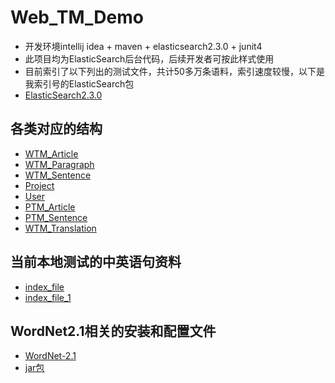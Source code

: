 # Web_TM_Demo
* 开发环境intellij idea + maven + elasticsearch2.3.0 + junit4
* 此项目均为ElasticSearch后台代码，后续开发者可按此样式使用
* 目前索引了以下列出的测试文件，共计50多万条语料，索引速度较慢，以下是我索引号的ElasticSearch包
* [ElasticSearch2.3.0](http://pan.baidu.com/s/1c8yx2I)

## 各类对应的结构
* [WTM_Article](http://naotu.baidu.com/file/93ee00fd86fa137d48b6db082d3f5a1b?token=398ee74c2304cf73)
* [WTM_Paragraph](http://naotu.baidu.com/file/098d2fdc29f5482f87a29adec7614a6c?token=536119d8c6917493)
* [WTM_Sentence](http://naotu.baidu.com/file/399482afc0cf99f53f1a5ecc798d8c91?token=a03152b69fe976ed)
* [Project](http://naotu.baidu.com/file/8469c2b32ae8851e52fd9430808266c0?token=b747ffcbed3f284c)
* [User](http://naotu.baidu.com/file/753302d501495882afa4c66f8daaf4b9?token=0e9de4540f386b10)
* [PTM_Article](http://naotu.baidu.com/file/d7fedcf4f53b095994985dd224031509?token=4e6f62c53dc86fef)
* [PTM_Sentence](http://naotu.baidu.com/file/e7c2745951a7e04fcc92559b72ed7c8f?token=140cbf8828194d46)
* [WTM_Translation](http://naotu.baidu.com/file/6cdfc4ff994d8ed8c59fafb205cdf71d?token=797134f1255972f5)

## 当前本地测试的中英语句资料
* [index_file](http://pan.baidu.com/s/1pKVxwSV)
* [index_file_1](http://pan.baidu.com/s/1skBbugt)

## WordNet2.1相关的安装和配置文件
* [WordNet-2.1](http://pan.baidu.com/s/1eRQqcvg)
* [jar包](http://pan.baidu.com/s/1slUnL1N)
